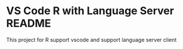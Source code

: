# VS Code R with Language Server README

This project for R support vscode and support language server client
